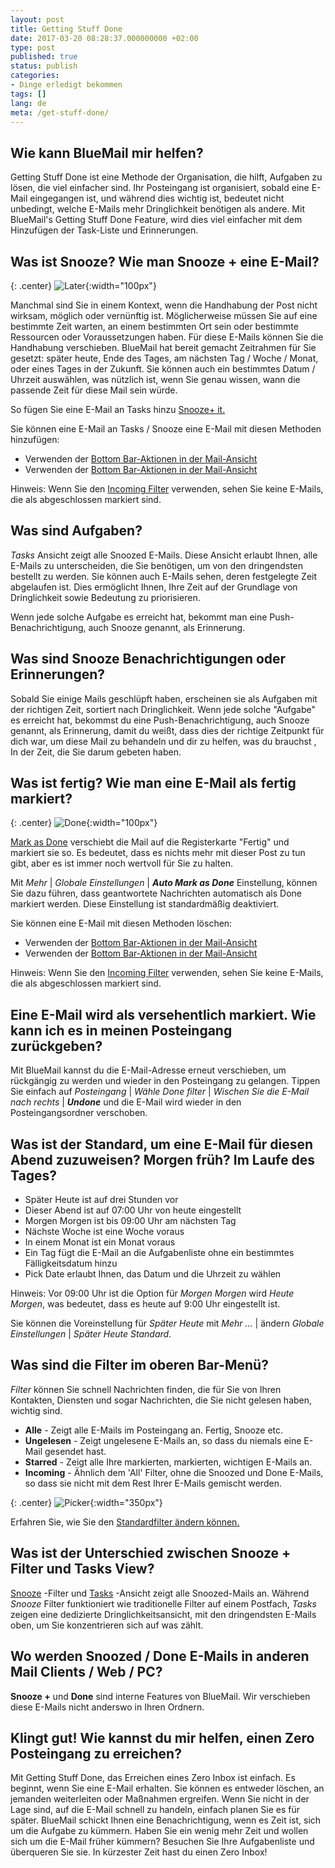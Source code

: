 ```yaml
---
layout: post
title: Getting Stuff Done
date: 2017-03-20 08:28:37.000000000 +02:00
type: post
published: true
status: publish
categories:
- Dinge erledigt bekommen
tags: []
lang: de
meta: /get-stuff-done/
---
```


## Wie kann BlueMail mir helfen?

Getting Stuff Done ist eine Methode der Organisation, die hilft, Aufgaben zu lösen, die viel einfacher sind. Ihr Posteingang ist organisiert, sobald eine E-Mail eingegangen ist, und während dies wichtig ist, bedeutet nicht unbedingt, welche E-Mails mehr Dringlichkeit benötigen als andere. Mit BlueMail's Getting Stuff Done Feature, wird dies viel einfacher mit dem Hinzufügen der Task-Liste und Erinnerungen.

## Was ist Snooze? Wie man Snooze + eine E-Mail?

{: .center}
![Later](/assets/ic_action_later-.png){:width="100px"}

Manchmal sind Sie in einem Kontext, wenn die Handhabung der Post nicht wirksam, möglich oder vernünftig ist. Möglicherweise müssen Sie auf eine bestimmte Zeit warten, an einem bestimmten Ort sein oder bestimmte Ressourcen oder Voraussetzungen haben. Für diese E-Mails können Sie die Handhabung verschieben. BlueMail hat bereit gemacht Zeitrahmen für Sie gesetzt: später heute, Ende des Tages, am nächsten Tag / Woche / Monat, oder eines Tages in der Zukunft. Sie können auch ein bestimmtes Datum / Uhrzeit auswählen, was nützlich ist, wenn Sie genau wissen, wann die passende Zeit für diese Mail sein würde.

So fügen Sie eine E-Mail an Tasks hinzu [Snooze+ it.](/mark-an-email-as-later/)

Sie können eine E-Mail an Tasks / Snooze eine E-Mail mit diesen Methoden hinzufügen:

* Verwenden der [Bottom Bar-Aktionen in der Mail-Ansicht](/bottom-bar-options-type-mail/)
* Verwenden der [Bottom Bar-Aktionen in der Mail-Ansicht](/bottom-bar-options-type-mail/)

Hinweis: Wenn Sie den [Incoming Filter](/top-bar-left-triangle-menu/) verwenden, sehen Sie keine E-Mails, die als abgeschlossen markiert sind.

## Was sind Aufgaben?

*Tasks* Ansicht zeigt alle Snoozed E-Mails. Diese Ansicht erlaubt Ihnen, alle E-Mails zu unterscheiden, die Sie benötigen, um von den dringendsten bestellt zu werden. Sie können auch E-Mails sehen, deren festgelegte Zeit abgelaufen ist. Dies ermöglicht Ihnen, Ihre Zeit auf der Grundlage von Dringlichkeit sowie Bedeutung zu priorisieren.

Wenn jede solche Aufgabe es erreicht hat, bekommt man eine Push-Benachrichtigung, auch Snooze genannt, als Erinnerung.

## Was sind Snooze Benachrichtigungen oder Erinnerungen?

Sobald Sie einige Mails geschlüpft haben, erscheinen sie als Aufgaben mit der richtigen Zeit, sortiert nach Dringlichkeit. Wenn jede solche "Aufgabe" es erreicht hat, bekommst du eine Push-Benachrichtigung, auch Snooze genannt, als Erinnerung, damit du weißt, dass dies der richtige Zeitpunkt für dich war, um diese Mail zu behandeln und dir zu helfen, was du brauchst , In der Zeit, die Sie darum gebeten haben.

## Was ist fertig? Wie man eine E-Mail als fertig markiert?

{: .center}
![Done](/assets/ic_action_done.png){:width="100px"}

[Mark as Done](/mark-an-email-as-done/) verschiebt die Mail auf die Registerkarte "Fertig" und markiert sie so. Es bedeutet, dass es nichts mehr mit dieser Post zu tun gibt, aber es ist immer noch wertvoll für Sie zu halten.

Mit *Mehr* \| *Globale Einstellungen* \| ***Auto Mark as Done*** Einstellung, können Sie dazu führen, dass geantwortete Nachrichten automatisch als Done markiert werden. Diese Einstellung ist standardmäßig deaktiviert.

Sie können eine E-Mail mit diesen Methoden löschen:

* Verwenden der [Bottom Bar-Aktionen in der Mail-Ansicht](/bottom-bar-options-type-mail/)
* Verwenden der [Bottom Bar-Aktionen in der Mail-Ansicht](/bottom-bar-options-type-mail/)

Hinweis: Wenn Sie den [Incoming Filter](/top-bar-left-triangle-menu/) verwenden, sehen Sie keine E-Mails, die als abgeschlossen markiert sind.

## Eine E-Mail wird als versehentlich markiert. Wie kann ich es in meinen Posteingang zurückgeben?

Mit BlueMail kannst du die E-Mail-Adresse erneut verschieben, um rückgängig zu werden und wieder in den Posteingang zu gelangen. Tippen Sie einfach auf *Posteingang* \| *Wähle Done filter* \| *Wischen Sie die E-Mail nach rechts* \| ***Undone*** und die E-Mail wird wieder in den Posteingangsordner verschoben.

## Was ist der Standard, um eine E-Mail für diesen Abend zuzuweisen? Morgen früh? Im Laufe des Tages?

* Später Heute ist auf drei Stunden vor
* Dieser Abend ist auf 07:00 Uhr von heute eingestellt
* Morgen Morgen ist bis 09:00 Uhr am nächsten Tag
* Nächste Woche ist eine Woche voraus
* In einem Monat ist ein Monat voraus
* Ein Tag fügt die E-Mail an die Aufgabenliste ohne ein bestimmtes Fälligkeitsdatum hinzu
* Pick Date erlaubt Ihnen, das Datum und die Uhrzeit zu wählen

Hinweis: Vor 09:00 Uhr ist die Option für *Morgen Morgen* wird *Heute Morgen*, was bedeutet, dass es heute auf 9:00 Uhr eingestellt ist.

Sie können die Voreinstellung für *Später Heute* mit *Mehr ...* \| ändern *Globale Einstellungen* \| *Später Heute Standard*.

## Was sind die Filter im oberen Bar-Menü?

*Filter* können Sie schnell Nachrichten finden, die für Sie von Ihren Kontakten, Diensten und sogar Nachrichten, die Sie nicht gelesen haben, wichtig sind.

* **Alle** - Zeigt alle E-Mails im Posteingang an. Fertig, Snooze etc.
* **Ungelesen** - Zeigt ungelesene E-Mails an, so dass du niemals eine E-Mail gesendet hast.
* **Starred** - Zeigt alle Ihre markierten, markierten, wichtigen E-Mails an.
* **Incoming** - Ähnlich dem 'All' Filter, ohne die Snoozed und Done E-Mails, so dass sie nicht mit dem Rest Ihrer E-Mails gemischt werden.

{: .center}
![Picker](/assets/BlueMail_PressKit_Picker-1-1.png){:width="350px"}

Erfahren Sie, wie Sie den [Standardfilter ändern können.](/how-do-i-change-the-default-filter/)

## Was ist der Unterschied zwischen Snooze + Filter und Tasks View?

[Snooze](/mark-as-later/) -Filter und [Tasks](/what-are-tasks-type-mail/) -Ansicht zeigt alle Snoozed-Mails an. Während *Snooze* Filter funktioniert wie traditionelle Filter auf einem Postfach, *Tasks* zeigen eine dedizierte Dringlichkeitsansicht, mit den dringendsten E-Mails oben, um Sie konzentrieren sich auf was zählt.

## Wo werden Snoozed / Done E-Mails in anderen Mail Clients / Web / PC?

**Snooze +** und **Done** sind interne Features von BlueMail. Wir verschieben diese E-Mails nicht anderswo in Ihren Ordnern.

## Klingt gut! Wie kannst du mir helfen, einen Zero Posteingang zu erreichen?

Mit Getting Stuff Done, das Erreichen eines Zero Inbox ist einfach. Es beginnt, wenn Sie eine E-Mail erhalten. Sie können es entweder löschen, an jemanden weiterleiten oder Maßnahmen ergreifen. Wenn Sie nicht in der Lage sind, auf die E-Mail schnell zu handeln, einfach planen Sie es für später. BlueMail schickt Ihnen eine Benachrichtigung, wenn es Zeit ist, sich um die Aufgabe zu kümmern. Haben Sie ein wenig mehr Zeit und wollen sich um die E-Mail früher kümmern? Besuchen Sie Ihre Aufgabenliste und überqueren Sie sie. In kürzester Zeit hast du einen Zero Inbox!

